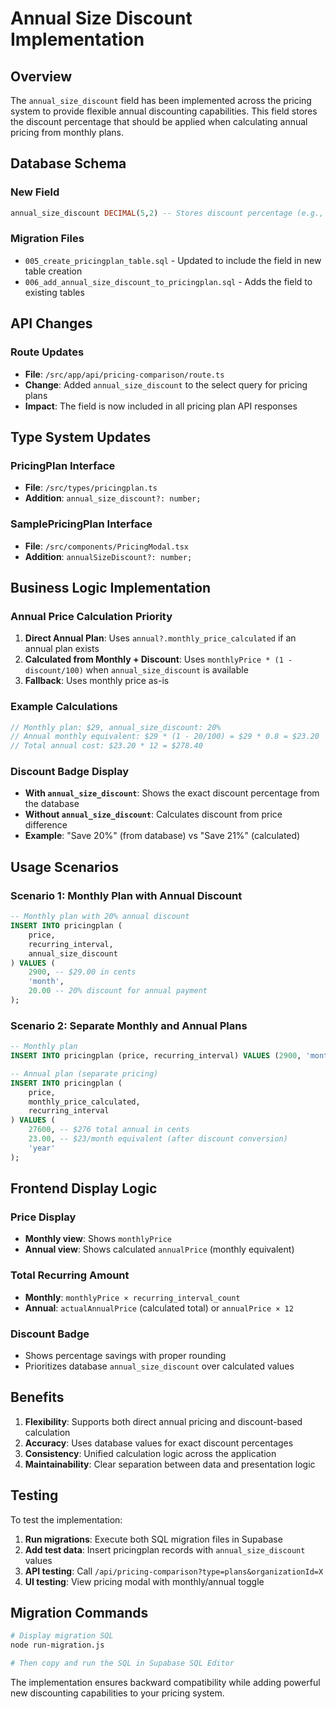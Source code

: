# Annual Size Discount Implementation

## Overview

The `annual_size_discount` field has been implemented across the pricing system to provide flexible annual discounting capabilities. This field stores the discount percentage that should be applied when calculating annual pricing from monthly plans.

## Database Schema

### New Field
```sql
annual_size_discount DECIMAL(5,2) -- Stores discount percentage (e.g., 20.00 for 20% off)
```

### Migration Files
- `005_create_pricingplan_table.sql` - Updated to include the field in new table creation
- `006_add_annual_size_discount_to_pricingplan.sql` - Adds the field to existing tables

## API Changes

### Route Updates
- **File**: `/src/app/api/pricing-comparison/route.ts`
- **Change**: Added `annual_size_discount` to the select query for pricing plans
- **Impact**: The field is now included in all pricing plan API responses

## Type System Updates

### PricingPlan Interface
- **File**: `/src/types/pricingplan.ts`
- **Addition**: `annual_size_discount?: number;`

### SamplePricingPlan Interface
- **File**: `/src/components/PricingModal.tsx`
- **Addition**: `annualSizeDiscount?: number;`

## Business Logic Implementation

### Annual Price Calculation Priority
1. **Direct Annual Plan**: Uses `annual?.monthly_price_calculated` if an annual plan exists
2. **Calculated from Monthly + Discount**: Uses `monthlyPrice * (1 - discount/100)` when `annual_size_discount` is available
3. **Fallback**: Uses monthly price as-is

### Example Calculations
```javascript
// Monthly plan: $29, annual_size_discount: 20%
// Annual monthly equivalent: $29 * (1 - 20/100) = $29 * 0.8 = $23.20
// Total annual cost: $23.20 * 12 = $278.40
```

### Discount Badge Display
- **With `annual_size_discount`**: Shows the exact discount percentage from the database
- **Without `annual_size_discount`**: Calculates discount from price difference
- **Example**: "Save 20%" (from database) vs "Save 21%" (calculated)

## Usage Scenarios

### Scenario 1: Monthly Plan with Annual Discount
```sql
-- Monthly plan with 20% annual discount
INSERT INTO pricingplan (
    price, 
    recurring_interval, 
    annual_size_discount
) VALUES (
    2900, -- $29.00 in cents
    'month', 
    20.00 -- 20% discount for annual payment
);
```

### Scenario 2: Separate Monthly and Annual Plans
```sql
-- Monthly plan
INSERT INTO pricingplan (price, recurring_interval) VALUES (2900, 'month');

-- Annual plan (separate pricing)
INSERT INTO pricingplan (
    price, 
    monthly_price_calculated, 
    recurring_interval
) VALUES (
    27600, -- $276 total annual in cents
    23.00, -- $23/month equivalent (after discount conversion)
    'year'
);
```

## Frontend Display Logic

### Price Display
- **Monthly view**: Shows `monthlyPrice`
- **Annual view**: Shows calculated `annualPrice` (monthly equivalent)

### Total Recurring Amount
- **Monthly**: `monthlyPrice × recurring_interval_count`
- **Annual**: `actualAnnualPrice` (calculated total) or `annualPrice × 12`

### Discount Badge
- Shows percentage savings with proper rounding
- Prioritizes database `annual_size_discount` over calculated values

## Benefits

1. **Flexibility**: Supports both direct annual pricing and discount-based calculation
2. **Accuracy**: Uses database values for exact discount percentages
3. **Consistency**: Unified calculation logic across the application
4. **Maintainability**: Clear separation between data and presentation logic

## Testing

To test the implementation:

1. **Run migrations**: Execute both SQL migration files in Supabase
2. **Add test data**: Insert pricingplan records with `annual_size_discount` values
3. **API testing**: Call `/api/pricing-comparison?type=plans&organizationId=X`
4. **UI testing**: View pricing modal with monthly/annual toggle

## Migration Commands

```bash
# Display migration SQL
node run-migration.js

# Then copy and run the SQL in Supabase SQL Editor
```

The implementation ensures backward compatibility while adding powerful new discounting capabilities to your pricing system.
